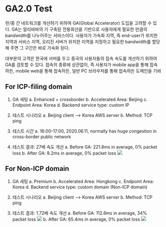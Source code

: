 # GA2.0 Test
한/중 간 네트워크를 개선하기 위하여 GA(Global Accelerator) 도입을 고려할 수 있다. GA는 알리바바의 기 구축된 전용회선을 기반으로 사용자에게 필요한 만큼의 bandwidth를 나누어주는 서비스이다. 사용자가 가속화 지역, 즉 end-user가 위치한 지역과 서비스 지역, 오리진 서버가 위치한 지역을 지정하고 필요한 bandwidth를 할당해 주면 그 구간은 바로 가속화 된다. 

대부분의 고객은 한국에 서버를 두고 중국의 사용자들의 접속 속도를 개선하기 위하여 GA를 검토할 수 있다. 접속의 종류에 상관없이, 즉 사용자가 mobile app을 통해 접속하든, mobile web을 통해 접속하든, 일반 PC 브라우저를 통해 접속하든 도메인을 기바

## For ICP-filing domain
1. GA 세팅
a. Enhanced + crossborder
b. Accelerated Area: Beijing
c. Endpoint Area: Korea
d. Backend service type: custom IP

2. 테스트 시나리오
a. Beijing client --> Korea AWS server
b. Method: TCP ping

3. 테스트 시간
a. 16:00-17:00, 2020.06.11, normally has huge congestion in cross-border public network

4. 테스트 결과: 27배 속도 개선
a. Before GA: 221.8ms in average, 0% packet loss
b. After GA: 8.2ms in average, 0% packet loss
![](https://github.com/rnlduaeo/alibaba/blob/master/Screen%20Shot%202020-06-12%20at%207.29.05%20PM.png?raw=true)

## For Non-ICP domain
1. GA 세팅
a. Premium
b. Accelerated Area: Hongkong
c. Endpoint Area: Korea
d. Backend service type: custom domain (Non-ICP domain)

6. 테스트 시나리오
a. Beijing client --> Korea AWS server
b. Method: TCP ping

7. 테스트 결과: 1.72배 속도 개선 
a. Before GA: 112.6ms in average, 34% packet loss
![](https://github.com/rnlduaeo/alibaba/blob/master/Before%20GA.png?raw=true)
b. After GA: 65.4ms in average, 0% packet loss
![](https://github.com/rnlduaeo/alibaba/blob/master/GA%20application.png?raw=true)





<!--stackedit_data:
eyJoaXN0b3J5IjpbMzMzMjI3MjczLDE0MzkxNDYxNDIsMjgyMj
kyMzEyLC0yMDc0ODY1MzM0LC0xODU0NDUzNTc1XX0=
-->
